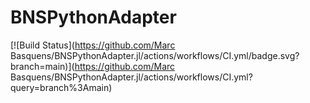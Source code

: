 # BNSPythonAdapter

[![Build Status](https://github.com/Marc Basquens/BNSPythonAdapter.jl/actions/workflows/CI.yml/badge.svg?branch=main)](https://github.com/Marc Basquens/BNSPythonAdapter.jl/actions/workflows/CI.yml?query=branch%3Amain)

